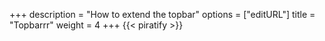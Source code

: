 +++
description = "How to extend the topbar"
options = ["editURL"]
title = "Topbarrr"
weight = 4
+++
{{< piratify >}}